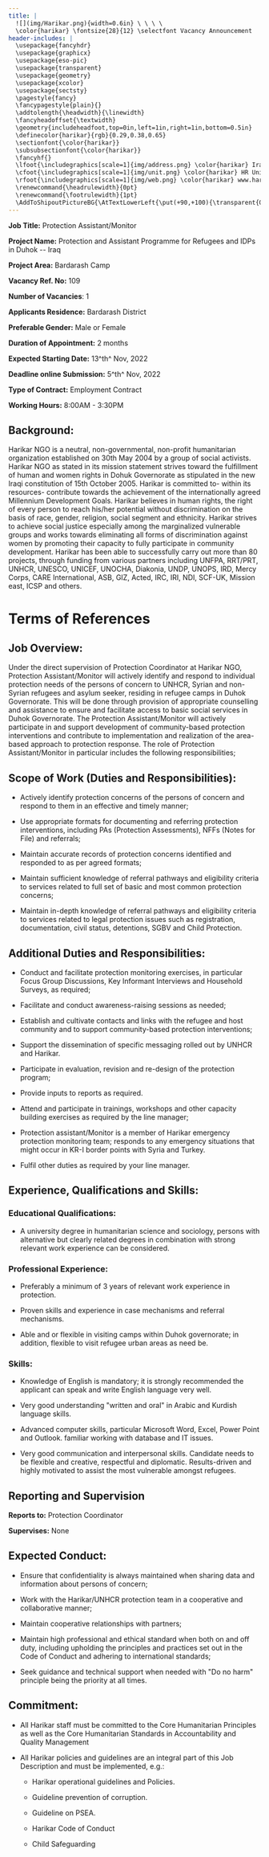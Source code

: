 ```yaml
---
title: |
  ![](img/Harikar.png){width=0.6in} \ \ \ \
  \color{harikar} \fontsize{28}{12} \selectfont Vacancy Announcement
header-includes: |
  \usepackage{fancyhdr}
  \usepackage{graphicx}
  \usepackage{eso-pic}
  \usepackage{transparent}
  \usepackage{geometry}
  \usepackage{xcolor}
  \usepackage{sectsty}
  \pagestyle{fancy}
  \fancypagestyle{plain}{}
  \addtolength{\headwidth}{\linewidth}
  \fancyheadoffset{\textwidth}
  \geometry{includeheadfoot,top=0in,left=1in,right=1in,bottom=0.5in}
  \definecolor{harikar}{rgb}{0.29,0.38,0.65}
  \sectionfont{\color{harikar}}
  \subsubsectionfont{\color{harikar}}
  \fancyhf{}
  \lfoot{\includegraphics[scale=1]{img/address.png} \color{harikar} Iraq-Kurdistan – Duhok \\ \ \ \ \ Medya – Str. / Australia   }
  \cfoot{\includegraphics[scale=1]{img/unit.png} \color{harikar} HR Unit \ \ \ \ \ \ \ \ \ \ \ \ \ \includegraphics[scale=1]{img/phone.png} 0751 414 8317}
  \rfoot{\includegraphics[scale=1]{img/web.png} \color{harikar} www.harikar.org}
  \renewcommand{\headrulewidth}{0pt}
  \renewcommand{\footrulewidth}{1pt}
  \AddToShipoutPictureBG{\AtTextLowerLeft{\put(+90,+100){\transparent{0.1}\includegraphics[width=4in]{img/Harikar.png}}}}
---
```


**Job Title:** Protection Assistant/Monitor

**Project Name:** Protection and Assistant Programme for Refugees and IDPs in Duhok -- Iraq

**Project Area:** Bardarash Camp

**Vacancy Ref. No:** 109

**Number of Vacancies**: 1

**Applicants Residence:** Bardarash District

**Preferable Gender:** Male or Female

**Duration of Appointment:** 2 months

**Expected Starting Date:** 13^th^ Nov, 2022

**Deadline online Submission:** 5^th^ Nov, 2022

**Type of Contract:** Employment Contract

**Working Hours:** 8:00AM - 3:30PM

## Background:

Harikar NGO is a neutral, non-governmental, non-profit humanitarian
organization established on 30th May 2004 by a group of social
activists. Harikar NGO as stated in its mission statement strives toward
the fulfillment of human and women rights in Dohuk Governorate as
stipulated in the new Iraqi constitution of 15th October 2005. Harikar
is committed to- within its resources- contribute towards the
achievement of the internationally agreed Millennium Development Goals.
Harikar believes in human rights, the right of every person to reach
his/her potential without discrimination on the basis of race, gender,
religion, social segment and ethnicity. Harikar strives to achieve
social justice especially among the marginalized vulnerable groups and
works towards eliminating all forms of discrimination against women by
promoting their capacity to fully participate in community development.
Harikar has been able to successfully carry out more than 80 projects,
through funding from various partners including UNFPA, RRT/PRT, UNHCR,
UNESCO, UNICEF, UNOCHA, Diakonia, UNDP, UNOPS, IRD, Mercy Corps, CARE
International, ASB, GIZ, Acted, IRC, IRI, NDI, SCF-UK, Mission east,
ICSP and others.

# Terms of References 

## Job Overview:

Under the direct supervision of Protection Coordinator at Harikar NGO,
Protection Assistant/Monitor will actively identify and respond to
individual protection needs of the persons of concern to UNHCR, Syrian
and non-Syrian refugees and asylum seeker, residing in refugee camps in
Duhok Governorate. This will be done through provision of appropriate
counselling and assistance to ensure and facilitate access to basic
social services in Duhok Governorate. The Protection Assistant/Monitor
will actively participate in and support development of community-based
protection interventions and contribute to implementation and
realization of the area-based approach to protection response. The role
of Protection Assistant/Monitor in particular includes the following
responsibilities;

## Scope of Work (Duties and Responsibilities):

-   Actively identify protection concerns of the persons of concern and
    respond to them in an effective and timely manner;

-   Use appropriate formats for documenting and referring protection
    interventions, including PAs (Protection Assessments), NFFs (Notes
    for File) and referrals;

-   Maintain accurate records of protection concerns identified and
    responded to as per agreed formats;

-   Maintain sufficient knowledge of referral pathways and eligibility
    criteria to services related to full set of basic and most common
    protection concerns;

-   Maintain in-depth knowledge of referral pathways and eligibility
    criteria to services related to legal protection issues such as
    registration, documentation, civil status, detentions, SGBV and
    Child Protection.

## Additional Duties and Responsibilities:

-   Conduct and facilitate protection monitoring exercises, in
    particular Focus Group Discussions, Key Informant Interviews and
    Household Surveys, as required;

-   Facilitate and conduct awareness-raising sessions as needed;

-   Establish and cultivate contacts and links with the refugee and host
    community and to support community-based protection interventions;

-   Support the dissemination of specific messaging rolled out by UNHCR
    and Harikar.

-   Participate in evaluation, revision and re-design of the protection
    program;

-   Provide inputs to reports as required.

-   Attend and participate in trainings, workshops and other capacity
    building exercises as required by the line manager;

-   Protection assistant/Monitor is a member of Harikar emergency
    protection monitoring team; responds to any emergency situations
    that might occur in KR-I border points with Syria and Turkey.

-   Fulfil other duties as required by your line manager.

## Experience, Qualifications and Skills:

### Educational Qualifications:

-   A university degree in humanitarian science and sociology, persons
    with alternative but clearly related degrees in combination with
    strong relevant work experience can be considered.

### Professional Experience:

-   Preferably a minimum of 3 years of relevant work experience in
    protection.

-   Proven skills and experience in case mechanisms and referral
    mechanisms.

-   Able and or flexible in visiting camps within Duhok governorate; in
    addition, flexible to visit refugee urban areas as need be.

### Skills:

-   Knowledge of English is mandatory; it is strongly recommended the
    applicant can speak and write English language very well.

-   Very good understanding "written and oral" in Arabic and Kurdish
    language skills.

-   Advanced computer skills, particular Microsoft Word, Excel, Power
    Point and Outlook. familiar working with database and IT issues.

-   Very good communication and interpersonal skills. Candidate needs to
    be flexible and creative, respectful and diplomatic.
    Results-driven and highly motivated to assist the most vulnerable
    amongst refugees.

## Reporting and Supervision 

**Reports to:** Protection Coordinator

**Supervises:** None

## Expected Conduct:

-   Ensure that confidentiality is always maintained when sharing data
    and information about persons of concern;

-   Work with the Harikar/UNHCR protection team in a cooperative and
    collaborative manner;

-   Maintain cooperative relationships with partners;

-   Maintain high professional and ethical standard when both on and off
    duty, including upholding the principles and practices set out in
    the Code of Conduct and adhering to international standards;

-   Seek guidance and technical support when needed with "Do no harm"
    principle being the priority at all times.

## Commitment: 

-   All Harikar staff must be committed to the Core Humanitarian
    Principles as well as the Core Humanitarian Standards in
    Accountability and Quality Management

-   All Harikar policies and guidelines are an integral part of this Job
    Description and must be implemented, e.g.:

    -   Harikar operational guidelines and Policies.

    -   Guideline prevention of corruption.

    -   Guideline on PSEA.

    -   Harikar Code of Conduct

    -   Child Safeguarding
